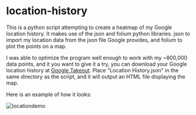 # location-history

This is a python script attempting to create a heatmap of my Google location history. It makes use of the json and folium python libraries. json to import my location data from the json file Google provides, and folium to plot the points on a map.

I was able to optimize the program well enough to work with my ~800,000 data points, and it you want to give it a try, you can download your Google location history at [Google Takeout](https://takeout.google.com/settings/takeout). Place "Location History.json" in the same directory as the script, and it will output an HTML file displaying the map.

Here is an example of how it looks:

![locationdemo](https://user-images.githubusercontent.com/33944844/52169423-1d842f80-2706-11e9-8ee6-e11b2a94087b.png)
